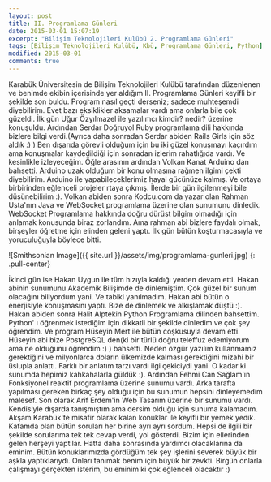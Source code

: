 ```yaml
---
layout: post
title: II. Programlama Günleri
date: 2015-03-01 15:07:19
excerpt: "Bilişim Teknolojileri Kulübü 2. Programlama Günleri"
tags: [Bilişim Teknolojileri Kulübü, Kbü, Programlama Günleri, Python]
modified: 2015-03-01
comments: true
---
```


  Karabük Üniversitesin de Bilişim Teknolojileri Kulübü tarafından düzenlenen ve benimde ekibin içerisinde yer aldığım  II. Programlama Günleri keyifli bir şekilde son buldu. Program nasıl geçti derseniz; sadece muhteşemdi diyebilirim. Evet bazı eksiklikler aksamalar vardı ama onlarla bile çok güzeldi.
  İlk gün Uğur Özyılmazel ile yazılımcı kimdir? nedir? üzerine konuşuldu. Ardından Serdar Doğruyol  Ruby programlama dili hakkında bizlere bilgi verdi.(Ayrıca daha sonradan Serdar abiden Rails Girls için söz aldık :) ) Ben dışarıda görevli olduğum için bu iki güzel konuşmayı kaçırdım ama konuşmalar kaydedildiği için sonradan izlerim rahatlığıda vardı. Ve kesinlikle izleyeceğim. Öğle arasının ardından Volkan Kanat  Arduino dan bahsetti. Arduino uzak olduğum bir konu olmasına rağmen ilgimi çekti diyebilirim. Arduino ile yapabileceklerimiz hayal gücünüze kalmış. Ve ortaya birbirinden eğlenceli projeler rtaya çıkmış. İlerde bir gün ilgilenmeyi bile düşünebilirim :). Volkan abiden sonra Kodcu.com da yazar olan Rahman Usta'nın Java ve WebSocket programlama üzerine olan sunumunu dinledik. WebSocket Programlama hakkında doğru dürüst bilgim olmadığı için anlamak konusunda biraz zorlandım. Ama rahman abi bizlere faydalı olmak, birşeyler öğretme için elinden geleni yaptı. İlk gün bütün koşturmacasıyla ve yoruculuğuyla böylece bitti.

![Smithsonian Image]({{ site.url }}/assets/img/programlama-gunleri.jpg)
{: .pull-center}

  İkinci gün ise Hakan Uygun ile tüm hızıyla kaldığı yerden devam etti. Hakan abinin sunumunu Akademik Bilişimde de dinlemiştim. Çok güzel bir sunum olacağını biliyordum yani. Ve tabiki yanılmadım. Hakan abi bütün o enerjisiyle konuşmasını yaptı. Bize de dinlemek ve alkışlamak düştü :). Hakan abiden sonra Halit Alptekin Python Programlama dilinden bahsettim. Python' ı öğrenmek istediğim için dikkatli bir şekilde dinledim ve çok şey öğrendim. Ve program Hüseyin Mert ile bütün coşkusuyla devam etti. Hüseyin abi bize PostgreSQL den(ki bir türlü doğru teleffuz edemiyorum ama ne olduğunu öğrendim :) ) bahsetti. Neden özgür yazılım kullanmamız gerektiğini ve milyonlarca doların ülkemizde kalması gerektiğini mizahi bir üslupla anlattı. Farklı bir anlatım tarzı vardı ilgi çekiciydi yani. O kadar ki sunumda hepimiz kahkahalarla güldük :). Ardından Fehmi Can Sağlam'ın Fonksiyonel reaktif programlama üzerine sunumu vardı. Arka tarafta yapılması gereken birkaç şey olduğu için bu sunumun hepsini dinleyemedim malesef. Son olarak Arif Erdem'in Web Tasarım üzerine bir sunumu vardı. Kendisiyle dışarda tanışmıştım ama dersim olduğu için sunuma kalamadım. Akşam Karabük'te misafir olarak kalan konuklar ile keyifli bir yemek yedik. Kafamda olan bütün soruları her birine ayrı ayrı sordum. Hepsi de ilgili bir şekilde sorularıma tek tek cevap verdi, yol gösterdi. Bizim için ellerinden gelen herşeyi yaptılar. Hatta daha sonrasında yardımcı olacaklarına da eminim. Bütün konuklarımızda gördüğüm tek şey işlerini severek büyük bir aşkla yaptıklarıydı. Onları tanımak benim için büyük bir zevkti. Birgün onlarla çalışmayı gerçekten isterim, bu eminim ki çok eğlenceli olacaktır :)
